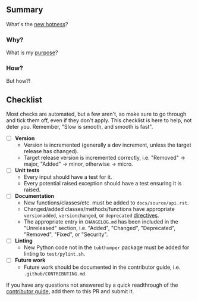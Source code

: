 ## Summary

What's the [new hotness](https://youtu.be/ha-uagjJQ9k?t=17)?

### Why?

What is my [purpose](https://youtu.be/X7HmltUWXgs?t=52)?

### How?

But how?!

## Checklist

Most checks are automated, but a few aren't, so make sure to go through and tick them off, even if they don't apply. This checklist is here to help, not deter you. Remember, "Slow is smooth, and smooth is fast".

- [ ] **Version**
  - Version is incremented (generally a dev increment, unless the target release has changed).
  - Target release version is incremented correctly, i.e. "Removed" -> major, "Added" -> minor, otherwise -> micro.
- [ ] **Unit tests**
  - Every input should have a test for it.
  - Every potential raised exception should have a test ensuring it is raised.
- [ ] **Documentation**
  - New functions/classes/etc. must be added to `docs/source/api.rst`.
  - Changed/added classes/methods/functions have appropriate `versionadded`, `versionchanged`, or `deprecated` [directives](http://www.sphinx-doc.org/en/stable/markup/para.html#directive-versionadded).
  - The appropriate entry in `CHANGELOG.md` has been included in the "Unreleased" section, i.e. "Added", "Changed", "Deprecated", "Removed", "Fixed", or "Security".
- [ ] **Linting**
  - New Python code not in the `tubthumper` package must be added for linting to `test/pylint.sh`.
- [ ] **Future work**
  - Future work should be documented in the contributor guide, i.e. `.github/CONTRIBUTING.md`.

If you have any questions not answered by a quick readthrough of the [contributor guide](https://tubthumper.mattefay.com/en/latest/contributor_guide.html), add them to this PR and submit it.
